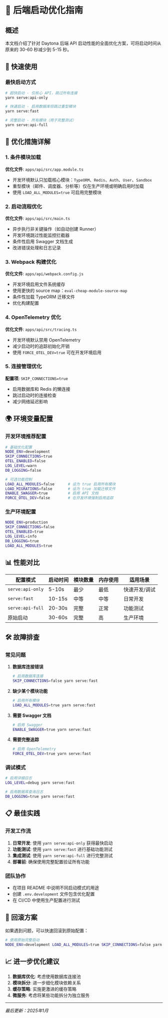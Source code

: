 # 🚀 后端启动优化指南

## 概述

本文档介绍了针对 Daytona 后端 API 启动性能的全面优化方案，可将启动时间从原来的 30-60 秒减少到 5-15 秒。

## 🎯 快速使用

### 最快启动方式

```bash
# 超快启动 - 仅核心 API，跳过所有连接
yarn serve:api-only

# 快速启动 - 启用数据库但跳过重型模块  
yarn serve:fast

# 完整启动 - 所有模块（用于完整测试）
yarn serve:api-full
```

## 🔧 优化措施详解

### 1. 条件模块加载

**优化文件**: `apps/api/src/app.module.ts`

- 开发环境默认只加载核心模块：`TypeORM`、`Redis`、`Auth`、`User`、`Sandbox`
- 重型模块（邮件、调度器、分析等）仅在生产环境或明确启用时加载
- 使用 `LOAD_ALL_MODULES=true` 可启用完整模块

### 2. 启动流程优化  

**优化文件**: `apps/api/src/main.ts`

- 异步执行非关键操作（如自动创建 Runner）
- 开发环境跳过性能监控拦截器
- 条件性启用 Swagger 文档生成
- 改进错误处理和日志记录

### 3. Webpack 构建优化

**优化文件**: `apps/api/webpack.config.js`

- 开发环境启用文件系统缓存
- 使用更快的 source map：`eval-cheap-module-source-map`
- 条件性加载 TypeORM 迁移文件
- 优化构建配置

### 4. OpenTelemetry 优化

**优化文件**: `apps/api/src/tracing.ts`

- 开发环境默认禁用 OpenTelemetry
- 减少启动时的追踪初始化开销
- 使用 `FORCE_OTEL_DEV=true` 可在开发环境启用

### 5. 连接管理优化

**配置项**: `SKIP_CONNECTIONS=true`

- 启用数据库和 Redis 的懒连接
- 跳过启动时的连接检查
- 减少网络延迟影响

## 🌍 环境变量配置

### 开发环境推荐配置

```bash
# 基础优化配置
NODE_ENV=development
SKIP_CONNECTIONS=true
OTEL_ENABLED=false
LOG_LEVEL=warn
DB_LOGGING=false

# 可选功能控制
LOAD_ALL_MODULES=false      # 设为 true 启用所有模块
LOAD_MIGRATIONS=false       # 设为 true 加载迁移文件
ENABLE_SWAGGER=true         # 启用 API 文档
FORCE_OTEL_DEV=false        # 在开发环境强制启用追踪
```

### 生产环境配置

```bash
NODE_ENV=production
SKIP_CONNECTIONS=false
OTEL_ENABLED=true
LOG_LEVEL=info
DB_LOGGING=true
LOAD_ALL_MODULES=true
```

## 📊 性能对比

| 配置模式 | 启动时间 | 模块数量 | 内存使用 | 适用场景 |
|---------|---------|---------|---------|---------|
| `serve:api-only` | 5-10s | 最少 | 最低 | 快速开发/调试 |
| `serve:fast` | 10-15s | 中等 | 中等 | 日常开发 |
| `serve:api-full` | 20-30s | 完整 | 正常 | 功能测试 |
| 原始启动 | 30-60s | 完整 | 高 | 生产环境 |

## 🛠️ 故障排查

### 常见问题

1. **数据库连接错误**

   ```bash
   # 启用数据库连接
   SKIP_CONNECTIONS=false yarn serve:fast
   ```

2. **缺少某个模块功能**

   ```bash
   # 启用所有模块
   LOAD_ALL_MODULES=true yarn serve:fast
   ```

3. **需要 Swagger 文档**

   ```bash
   # 启用 Swagger
   ENABLE_SWAGGER=true yarn serve:fast
   ```

4. **需要完整追踪**

   ```bash
   # 启用 OpenTelemetry
   FORCE_OTEL_DEV=true yarn serve:fast
   ```

### 调试模式

```bash
# 启用详细日志
LOG_LEVEL=debug yarn serve:fast

# 启用数据库查询日志
DB_LOGGING=true yarn serve:fast
```

## 📋 最佳实践

### 开发工作流

1. **日常开发**: 使用 `yarn serve:api-only` 获得最快启动
2. **功能测试**: 使用 `yarn serve:fast` 进行基础功能测试  
3. **集成测试**: 使用 `yarn serve:api-full` 进行完整测试
4. **部署前**: 确保使用完整配置验证所有功能

### 团队协作

- 在项目 README 中说明不同启动模式的用途
- 创建 `.env.development` 文件包含优化配置
- 在 CI/CD 中使用生产配置进行测试

## 🔄 回滚方案

如果遇到问题，可以快速回滚到原始配置：

```bash
# 使用原始完整启动
NODE_ENV=development LOAD_ALL_MODULES=true SKIP_CONNECTIONS=false yarn serve api
```

## 📈 进一步优化建议

1. **数据库优化**: 考虑使用数据库连接池
2. **模块拆分**: 进一步细化模块依赖关系
3. **缓存策略**: 实施更激进的缓存策略
4. **微服务**: 考虑将某些功能拆分为独立服务

---

_最后更新：2025年1月_

